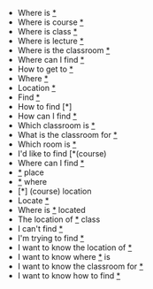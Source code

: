 - Where is [*](course)
- Where is course [*](course)
- Where is class [*](course)
- Where is lecture [*](course)
- Where is the classroom [*](course)
- Where can I find [*](course)
- How to get to [*](course)
- Where [*](course)
- Location [*](course)
- Find [*](course)
- How to find [*]
- How can I find [*](course)
- Which classroom is [*](course)
- What is the classroom for [*](course)
- Which room is [*](course)
- I'd like to find [*(course)
- Where can I find [*](course)
- [*](course) place
- [*](course) where
- [*] (course) location
- Locate [*](course)
- Where is [*](course) located
- The location of [*](course) class
- I can't find [*](course)
- I'm trying to find [*](course)
- I want to know the location of [*](course)
- I want to know where [*](course) is
- I want to know the classroom for [*](course)
- I want to know how to find [*](course)